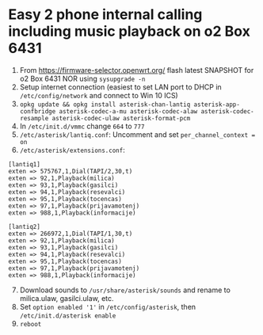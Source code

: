 # Easy 2 phone internal calling including music playback on o2 Box 6431

1. From https://firmware-selector.openwrt.org/ flash latest SNAPSHOT for o2 Box 6431 NOR using `sysupgrade -n`
2. Setup internet connection (easiest to set LAN port to DHCP in `/etc/config/network` and connect to Win 10 ICS)
3. `opkg update && opkg install asterisk-chan-lantiq asterisk-app-confbridge asterisk-codec-a-mu asterisk-codec-alaw asterisk-codec-resample asterisk-codec-ulaw asterisk-format-pcm`
4. In `/etc/init.d/vmmc` change `664` to `777`
5. `/etc/asterisk/lantiq.conf`: Uncomment and set `per_channel_context = on`
6. `/etc/asterisk/extensions.conf`:

```
[lantiq1]
exten => 575767,1,Dial(TAPI/2,30,t)
exten => 92,1,Playback(milica)
exten => 93,1,Playback(gasilci)
exten => 94,1,Playback(resevalci)
exten => 95,1,Playback(tocencas)
exten => 97,1,Playback(prijavamotenj)
exten => 988,1,Playback(informacije)

[lantiq2]
exten => 266972,1,Dial(TAPI/1,30,t)
exten => 92,1,Playback(milica)
exten => 93,1,Playback(gasilci)
exten => 94,1,Playback(resevalci)
exten => 95,1,Playback(tocencas)
exten => 97,1,Playback(prijavamotenj)
exten => 988,1,Playback(informacije)
```

7. Download sounds to `/usr/share/asterisk/sounds` and rename to milica.ulaw, gasilci.ulaw, etc.
8. Set `option enabled '1'` in `/etc/config/asterisk`, then `/etc/init.d/asterisk enable`
9. `reboot`
